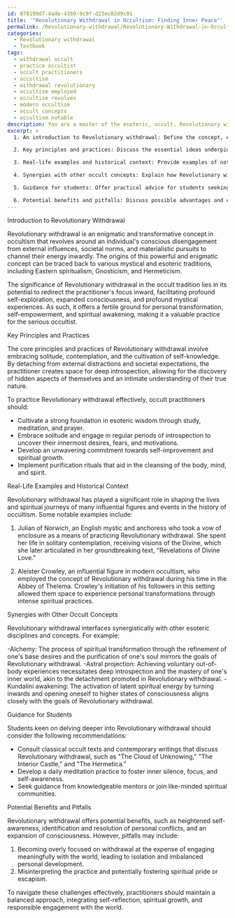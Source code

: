 ```yaml
---
id: 078199d7-4ade-4369-9c9f-d23ec02d9c01
title: '"Revolutionary Withdrawal in Occultism: Finding Inner Peace"'
permalink: /Revolutionary-withdrawal/Revolutionary-Withdrawal-in-Occultism-Finding-Inner-Peace/
categories:
  - Revolutionary withdrawal
  - Textbook
tags:
  - withdrawal occult
  - practice occultist
  - occult practitioners
  - occultism
  - withdrawal revolutionary
  - occultism employed
  - occultism revolves
  - modern occultism
  - occult concepts
  - occultism notable
description: You are a master of the esoteric, occult, Revolutionary withdrawal and education, you have written many textbooks on the subject in ways that provide students with rich and deep understanding of the subject. You are being asked to write textbook-like sections on a topic and you do it with full context, explainability, and reliability in accuracy to the true facts of the topic at hand, in a textbook style that a student would easily be able to learn from, in a rich, engaging, and contextual way. Always include relevant context (such as formulas and history), related concepts, and in a way that someone can gain deep insights from.
excerpt: >
  1. An introduction to Revolutionary withdrawal: Define the concept, explain its origins, and describe its significance in the study of occultism.

  2. Key principles and practices: Discuss the essential ideas underpinning Revolutionary withdrawal and address how practitioners should apply those principles to their spiritual and occult studies.

  3. Real-life examples and historical context: Provide examples of noteworthy individuals or events that have shaped the understanding of Revolutionary withdrawal in the occult tradition.

  4. Synergies with other occult concepts: Explain how Revolutionary withdrawal relates to or complements other esoteric disciplines or concepts.

  5. Guidance for students: Offer practical advice for students seeking to delve deeper into Revolutionary withdrawal, including recommended texts, meditation techniques, or rituals to integrate this concept into their spiritual journey.

  6. Potential benefits and pitfalls: Discuss possible advantages and challenges that practitioners of Revolutionary withdrawal may encounter, as well as suggestions on how to navigate them effectively.
---
```


Introduction to Revolutionary Withdrawal

Revolutionary withdrawal is an enigmatic and transformative concept in occultism that revolves around an individual's conscious disengagement from external influences, societal norms, and materialistic pursuits to channel their energy inwardly. The origins of this powerful and enigmatic concept can be traced back to various mystical and esoteric traditions, including Eastern spiritualism, Gnosticism, and Hermeticism.

The significance of Revolutionary withdrawal in the occult tradition lies in its potential to redirect the practitioner's focus inward, facilitating profound self-exploration, expanded consciousness, and profound mystical experiences. As such, it offers a fertile ground for personal transformation, self-empowerment, and spiritual awakening, making it a valuable practice for the serious occultist.

Key Principles and Practices

The core principles and practices of Revolutionary withdrawal involve embracing solitude, contemplation, and the cultivation of self-knowledge. By detaching from external distractions and societal expectations, the practitioner creates space for deep introspection, allowing for the discovery of hidden aspects of themselves and an intimate understanding of their true nature.

To practice Revolutionary withdrawal effectively, occult practitioners should:

- Cultivate a strong foundation in esoteric wisdom through study, meditation, and prayer.
- Embrace solitude and engage in regular periods of introspection to uncover their innermost desires, fears, and motivations.
- Develop an unwavering commitment towards self-improvement and spiritual growth.
- Implement purification rituals that aid in the cleansing of the body, mind, and spirit.

Real-Life Examples and Historical Context

Revolutionary withdrawal has played a significant role in shaping the lives and spiritual journeys of many influential figures and events in the history of occultism. Some notable examples include:

1. Julian of Norwich, an English mystic and anchoress who took a vow of enclosure as a means of practicing Revolutionary withdrawal. She spent her life in solitary contemplation, receiving visions of the Divine, which she later articulated in her groundbreaking text, "Revelations of Divine Love."

2. Aleister Crowley, an influential figure in modern occultism, who employed the concept of Revolutionary withdrawal during his time in the Abbey of Thelema. Crowley's initiation of his followers in this setting allowed them space to experience personal transformations through intense spiritual practices.

Synergies with Other Occult Concepts

Revolutionary withdrawal interfaces synergistically with other esoteric disciplines and concepts. For example:

-Alchemy: The process of spiritual transformation through the refinement of one's base desires and the purification of one's soul mirrors the goals of Revolutionary withdrawal.
-Astral projection: Achieving voluntary out-of-body experiences necessitates deep introspection and the mastery of one's inner world, akin to the detachment promoted in Revolutionary withdrawal.
-Kundalini awakening: The activation of latent spiritual energy by turning inwards and opening oneself to higher states of consciousness aligns closely with the goals of Revolutionary withdrawal.

Guidance for Students

Students keen on delving deeper into Revolutionary withdrawal should consider the following recommendations:

- Consult classical occult texts and contemporary writings that discuss Revolutionary withdrawal, such as "The Cloud of Unknowing," "The Interior Castle," and "The Hermetica."
- Develop a daily meditation practice to foster inner silence, focus, and self-awareness.
- Seek guidance from knowledgeable mentors or join like-minded spiritual communities.

Potential Benefits and Pitfalls

Revolutionary withdrawal offers potential benefits, such as heightened self-awareness, identification and resolution of personal conflicts, and an expansion of consciousness. However, pitfalls may include:

1. Becoming overly focused on withdrawal at the expense of engaging meaningfully with the world, leading to isolation and imbalanced personal development.
2. Misinterpreting the practice and potentially fostering spiritual pride or escapism.

To navigate these challenges effectively, practitioners should maintain a balanced approach, integrating self-reflection, spiritual growth, and responsible engagement with the world.
